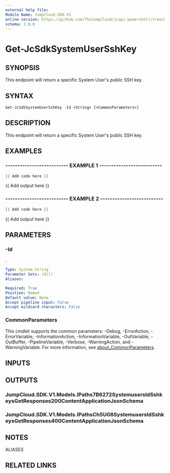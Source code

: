```yaml
---
external help file:
Module Name: JumpCloud.SDK.V1
online version: https://github.com/TheJumpCloud/jcapi-powershell/tree/master/SDKs/PowerShell/JumpCloud.SDK.V1/docs/exports/Get-JcSdkSystemUserSshKey.md
schema: 2.0.0
---
```


# Get-JcSdkSystemUserSshKey

## SYNOPSIS
This endpoint will return a specific System User's public SSH key.

## SYNTAX

```
Get-JcSdkSystemUserSshKey -Id <String> [<CommonParameters>]
```

## DESCRIPTION
This endpoint will return a specific System User's public SSH key.

## EXAMPLES

### -------------------------- EXAMPLE 1 --------------------------
```powershell
{{ Add code here }}
```

{{ Add output here }}

### -------------------------- EXAMPLE 2 --------------------------
```powershell
{{ Add code here }}
```

{{ Add output here }}

## PARAMETERS

### -Id
.

```yaml
Type: System.String
Parameter Sets: (All)
Aliases:

Required: True
Position: Named
Default value: None
Accept pipeline input: False
Accept wildcard characters: False
```

### CommonParameters
This cmdlet supports the common parameters: -Debug, -ErrorAction, -ErrorVariable, -InformationAction, -InformationVariable, -OutVariable, -OutBuffer, -PipelineVariable, -Verbose, -WarningAction, and -WarningVariable. For more information, see [about_CommonParameters](http://go.microsoft.com/fwlink/?LinkID=113216).

## INPUTS

## OUTPUTS

### JumpCloud.SDK.V1.Models.IPaths7B6272SystemusersIdSshkeysGetResponses200ContentApplicationJsonSchema

### JumpCloud.SDK.V1.Models.IPathsCh5U08SystemusersIdSshkeysGetResponses400ContentApplicationJsonSchema

## NOTES

ALIASES

## RELATED LINKS

